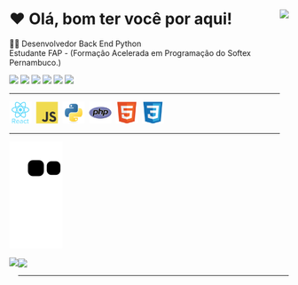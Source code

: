   # ❤ Olá, bom ter você por aqui!  <img src = "dev.gif" widht="230px" height="230px" align="right" top="auto">

  👨‍💻 Desenvolvedor Back End Python <br>
      Estudante
  FAP - (Formação Acelerada em Programação do Softex Pernambuco.) 

  <div> 
  <a href="#" target="_blank"><img src="https://img.shields.io/badge/YouTube-FF0000?style=for-the-badge&logo=youtube&logoColor=white" target="_blank"></a>
  <a href="#" target="_blank"><img src="https://img.shields.io/badge/-Instagram-%23E4405F?style=for-the-badge&logo=instagram&logoColor=white" target="_blank"></a>
 	<a href="#" target="_blank"><img src="https://img.shields.io/badge/Twitch-9146FF?style=for-the-badge&logo=twitch&logoColor=white" target="_blank"></a>
 <a href="#" target="_blank"><img src="https://img.shields.io/badge/Discord-7289DA?style=for-the-badge&logo=discord&logoColor=white" target="_blank"></a> 
  <a href = "#"><img src="https://img.shields.io/badge/-Gmail-%23333?style=for-the-badge&logo=gmail&logoColor=white" target="_blank"></a>
  <a href="#" target="_blank"><img src="https://img.shields.io/badge/-LinkedIn-%230077B5?style=for-the-badge&logo=linkedin&logoColor=white" target="_blank"></a> 
  
</div>

  ---
  
  <div>
  <img src="https://github.com/devicons/devicon/blob/master/icons/react/react-original-wordmark.svg" title="React" alt="React" width="40" height="40"/>&nbsp;
  <img src="https://github.com/devicons/devicon/blob/master/icons/javascript/javascript-original.svg" title="JavaScript" alt="JavaScript" width="40" height="40"/>&nbsp;
  <img src="https://github.com/devicons/devicon/blob/master/icons/python/python-original.svg" title="python" alt="python" width="40" height="40"/>&nbsp;
  <img src="https://github.com/devicons/devicon/blob/master/icons/php/php-original.svg" title="php" alt="php" width="40" height="40"/>&nbsp;
  <img src="https://github.com/devicons/devicon/blob/master/icons/html5/html5-original.svg" title="HTML5" alt="HTML" width="40" height="40"/>&nbsp;
  <img src="https://github.com/devicons/devicon/blob/master/icons/css3/css3-original.svg" title="css3" alt="css3" width="40" height="40"/>&nbsp;
  </div>
  

  ---
  
  ![Snake animation](https://github.com/Feliciano-Rodrigues/Feliciano-Rodrigues/blob/output/github-contribution-grid-snake.svg)

  <div align = "left">
  <img height = "130em" src="https://github-readme-stats.vercel.app/api/top-langs/?username=Feliciano-Rodrigues&show_icons=true&theme=onedark&count_private=true" align="left"/>
  <img height = "130em" src="https://github-readme-stats.vercel.app/api?username=Feliciano-Rodrigues&show_icons=true&show_icons=true&theme=onedark&count_private=true" align="center" />
  </div>

  ---
 


